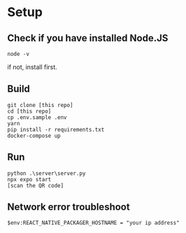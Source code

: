 # Setup

## Check if you have installed Node.JS
```
node -v
```
if not, install first.

## Build
```
git clone [this repo]
cd [this repo]
cp .env.sample .env
yarn
pip install -r requirements.txt
docker-compose up
```
## Run
```
python .\server\server.py
npx expo start
[scan the QR code]
```

## Network error troubleshoot

```
$env:REACT_NATIVE_PACKAGER_HOSTNAME = "your ip address"
```
